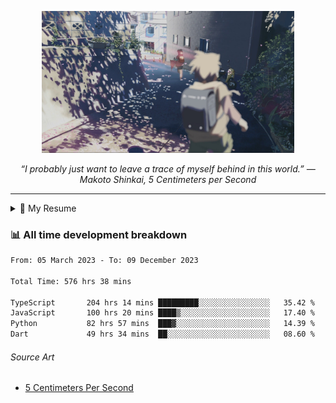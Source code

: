 <p align="center"><img src="asset/header.jpg" width="80%"/></p>
<p align="center"><i>“I probably just want to leave a trace of myself behind in this world.” ― Makoto Shinkai, 5 Centimeters per Second</i></p>

---

<details>
  <summary>📃 My Resume</summary>

### Education

- 📖 **Computer Science**\
📆 10/2021 - present\
📍 **Thang Long University** - Hoang Mai, Hanoi, Vietnam

### Experience

<img align="right" src="https://img.shields.io/badge/Figma-F24E1E?style=flat&logo=figma&logoColor=white"/>
<img align="right" src="https://img.shields.io/badge/node.js-6DA55F?style=flat&logo=node.js&logoColor=white"/>
<img align="right" src="https://img.shields.io/badge/Next.js-black?style=flat&logo=next.js&logoColor=white"/>
<img align="right" src="https://img.shields.io/badge/TypeScript-007ACC?style=flat&logo=typescript&logoColor=white"/>


- 👨‍💻 **Frontend Web Intern**\
📆 07/2023 - present\
📍 **MQ ICT Solutions** - Hoang Mai, Hanoi, Vietnam
</details>

### 📊 All time development breakdown

<!--START_SECTION:waka-->

```txt
From: 05 March 2023 - To: 09 December 2023

Total Time: 576 hrs 38 mins

TypeScript       204 hrs 14 mins █████████░░░░░░░░░░░░░░░░   35.42 %
JavaScript       100 hrs 20 mins ████▒░░░░░░░░░░░░░░░░░░░░   17.40 %
Python           82 hrs 57 mins  ███▓░░░░░░░░░░░░░░░░░░░░░   14.39 %
Dart             49 hrs 34 mins  ██░░░░░░░░░░░░░░░░░░░░░░░   08.60 %
```

<!--END_SECTION:waka-->

###### Source Art

-  [5 Centimeters Per Second](https://wallhaven.cc/w/nrowq1)


